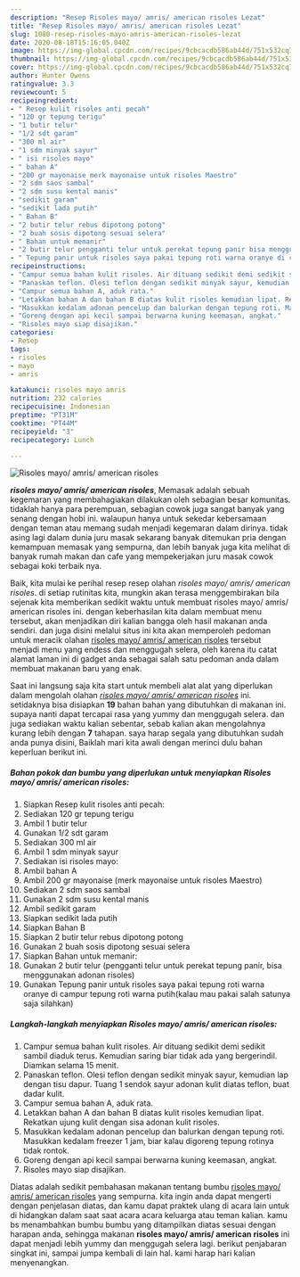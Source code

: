 ```yaml
---
description: "Resep Risoles mayo/ amris/ american risoles Lezat"
title: "Resep Risoles mayo/ amris/ american risoles Lezat"
slug: 1080-resep-risoles-mayo-amris-american-risoles-lezat
date: 2020-08-18T15:16:05.040Z
image: https://img-global.cpcdn.com/recipes/9cbcacdb586ab44d/751x532cq70/risoles-mayo-amris-american-risoles-foto-resep-utama.jpg
thumbnail: https://img-global.cpcdn.com/recipes/9cbcacdb586ab44d/751x532cq70/risoles-mayo-amris-american-risoles-foto-resep-utama.jpg
cover: https://img-global.cpcdn.com/recipes/9cbcacdb586ab44d/751x532cq70/risoles-mayo-amris-american-risoles-foto-resep-utama.jpg
author: Hunter Owens
ratingvalue: 3.3
reviewcount: 5
recipeingredient:
- " Resep kulit risoles anti pecah"
- "120 gr tepung terigu"
- "1 butir telur"
- "1/2 sdt garam"
- "300 ml air"
- "1 sdm minyak sayur"
- " isi risoles mayo"
- " bahan A"
- "200 gr mayonaise merk mayonaise untuk risoles Maestro"
- "2 sdm saos sambal"
- "2 sdm susu kental manis"
- "sedikit garam"
- "sedikit lada putih"
- " Bahan B"
- "2 butir telur rebus dipotong potong"
- "2 buah sosis dipotong sesuai selera"
- " Bahan untuk memanir"
- "2 butir telur pengganti telur untuk perekat tepung panir bisa menggunakan adonan risoles"
- " Tepung panir untuk risoles saya pakai tepung roti warna oranye di campur tepung roti warna putihkalau mau pakai salah satunya saja silahkan"
recipeinstructions:
- "Campur semua bahan kulit risoles. Air dituang sedikit demi sedikit sambil diaduk terus. Kemudian saring biar tidak ada yang bergerindil. Diamkan selama 15 menit."
- "Panaskan teflon. Olesi teflon dengan sedikit minyak sayur, kemudian lap dengan tisu dapur. Tuang 1 sendok sayur adonan kulit diatas teflon, buat dadar kulit."
- "Campur semua bahan A, aduk rata."
- "Letakkan bahan A dan bahan B diatas kulit risoles kemudian lipat. Rekatkan ujung kulit dengan sisa adonan kulit risoles."
- "Masukkan kedalam adonan pencelup dan balurkan dengan tepung roti. Masukkan kedalam freezer 1 jam, biar kalau digoreng tepung rotinya tidak rontok."
- "Goreng dengan api kecil sampai berwarna kuning keemasan, angkat."
- "Risoles mayo siap disajikan."
categories:
- Resep
tags:
- risoles
- mayo
- amris

katakunci: risoles mayo amris 
nutrition: 232 calories
recipecuisine: Indonesian
preptime: "PT31M"
cooktime: "PT44M"
recipeyield: "3"
recipecategory: Lunch

---
```



![Risoles mayo/ amris/ american risoles](https://img-global.cpcdn.com/recipes/9cbcacdb586ab44d/751x532cq70/risoles-mayo-amris-american-risoles-foto-resep-utama.jpg)

<b><i>risoles mayo/ amris/ american risoles</i></b>, Memasak adalah sebuah kegemaran yang membahagiakan dilakukan oleh sebagian besar komunitas. tidaklah hanya para perempuan, sebagian cowok juga sangat banyak yang senang dengan hobi ini. walaupun hanya untuk sekedar kebersamaan dengan teman atau memang sudah menjadi kegemaran dalam dirinya. tidak asing lagi dalam dunia juru masak sekarang banyak ditemukan pria dengan kemampuan memasak yang sempurna, dan lebih banyak juga kita melihat di banyak rumah makan dan cafe yang mempekerjakan juru masak cowok sebagai koki terbaik nya.

Baik, kita mulai ke perihal resep resep olahan <i>risoles mayo/ amris/ american risoles</i>. di setiap rutinitas kita, mungkin akan terasa menggembirakan bila sejenak kita memberikan sedikit waktu untuk membuat risoles mayo/ amris/ american risoles ini. dengan keberhasilan kita dalam membuat menu tersebut, akan menjadikan diri kalian bangga oleh hasil makanan anda sendiri. dan juga disini melalui situs ini kita akan memperoleh pedoman untuk meracik olahan <u>risoles mayo/ amris/ american risoles</u> tersebut menjadi menu yang endess dan menggugah selera, oleh karena itu catat alamat laman ini di gadget anda sebagai salah satu pedoman anda dalam membuat makanan baru yang enak.




Saat ini langsung saja kita start untuk membeli alat alat yang diperlukan dalam mengolah olahan <u><i>risoles mayo/ amris/ american risoles</i></u> ini. setidaknya bisa disiapkan <b>19</b> bahan bahan yang dibutuhkan di makanan ini. supaya nanti dapat tercapai rasa yang yummy dan menggugah selera. dan juga sediakan waktu kalian sebentar, sebab kalian akan mengolahnya kurang lebih dengan <b>7</b> tahapan. saya harap segala yang dibutuhkan sudah anda punya disini, Baiklah mari kita awali dengan merinci dulu bahan keperluan berikut ini.

<!--inarticleads1-->

##### Bahan pokok dan bumbu yang diperlukan untuk menyiapkan Risoles mayo/ amris/ american risoles:

1. Siapkan  Resep kulit risoles anti pecah:
1. Sediakan 120 gr tepung terigu
1. Ambil 1 butir telur
1. Gunakan 1/2 sdt garam
1. Sediakan 300 ml air
1. Ambil 1 sdm minyak sayur
1. Sediakan  isi risoles mayo:
1. Ambil  bahan A
1. Ambil 200 gr mayonaise (merk mayonaise untuk risoles Maestro)
1. Sediakan 2 sdm saos sambal
1. Gunakan 2 sdm susu kental manis
1. Ambil sedikit garam
1. Siapkan sedikit lada putih
1. Siapkan  Bahan B
1. Siapkan 2 butir telur rebus dipotong potong
1. Gunakan 2 buah sosis dipotong sesuai selera
1. Siapkan  Bahan untuk memanir:
1. Gunakan 2 butir telur (pengganti telur untuk perekat tepung panir, bisa menggunakan adonan risoles)
1. Gunakan  Tepung panir untuk risoles saya pakai tepung roti warna oranye di campur tepung roti warna putih(kalau mau pakai salah satunya saja silahkan)




<!--inarticleads2-->

##### Langkah-langkah menyiapkan Risoles mayo/ amris/ american risoles:

1. Campur semua bahan kulit risoles. Air dituang sedikit demi sedikit sambil diaduk terus. Kemudian saring biar tidak ada yang bergerindil. Diamkan selama 15 menit.
1. Panaskan teflon. Olesi teflon dengan sedikit minyak sayur, kemudian lap dengan tisu dapur. Tuang 1 sendok sayur adonan kulit diatas teflon, buat dadar kulit.
1. Campur semua bahan A, aduk rata.
1. Letakkan bahan A dan bahan B diatas kulit risoles kemudian lipat. Rekatkan ujung kulit dengan sisa adonan kulit risoles.
1. Masukkan kedalam adonan pencelup dan balurkan dengan tepung roti. Masukkan kedalam freezer 1 jam, biar kalau digoreng tepung rotinya tidak rontok.
1. Goreng dengan api kecil sampai berwarna kuning keemasan, angkat.
1. Risoles mayo siap disajikan.




Diatas adalah sedikit pembahasan makanan tentang bumbu <u>risoles mayo/ amris/ american risoles</u> yang sempurna. kita ingin anda dapat mengerti dengan penjelasan diatas, dan kamu dapat praktek ulang di acara lain untuk di hidangkan dalam saat saat acara acara keluarga atau teman kalian. kamu bs menambahkan bumbu bumbu yang ditampilkan diatas sesuai dengan harapan anda, sehingga makanan <b>risoles mayo/ amris/ american risoles</b> ini dapat menjadi lebih yummy dan menggugah selera lagi. berikut penjabaran singkat ini, sampai jumpa kembali di lain hal. kami harap hari kalian menyenangkan.
